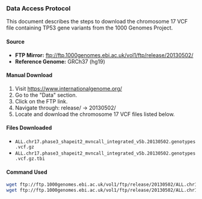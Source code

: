 ### Data Access Protocol

This document describes the steps to download the chromosome 17 VCF file containing TP53 gene variants from the 1000 Genomes Project.

#### Source
- **FTP Mirror:** ftp://ftp.1000genomes.ebi.ac.uk/vol1/ftp/release/20130502/
- **Reference Genome:** GRCh37 (hg19)

#### Manual Download 
1. Visit https://www.internationalgenome.org/
2. Go to the "Data" section.
3. Click on the FTP link.
4. Navigate through: release/ → 20130502/
5. Locate and download the chromosome 17 VCF files listed below.

#### Files Downloaded
- `ALL.chr17.phase3_shapeit2_mvncall_integrated_v5b.20130502.genotypes.vcf.gz`
- `ALL.chr17.phase3_shapeit2_mvncall_integrated_v5b.20130502.genotypes.vcf.gz.tbi`

#### Command Used
```bash
wget ftp://ftp.1000genomes.ebi.ac.uk/vol1/ftp/release/20130502/ALL.chr17.phase3_shapeit2_mvncall_integrated_v5a.20130502.genotypes.vcf.gz
wget ftp://ftp.1000genomes.ebi.ac.uk/vol1/ftp/release/20130502/ALL.chr17.phase3_shapeit2_mvncall_integrated_v5a.20130502.genotypes.vcf.gz.tbi


